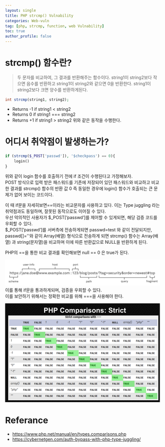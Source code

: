 ```yaml
---
layout: single
title: PHP strcmp() Vulnability
categories: Web-vuln
tag: [php, strcmp, function, web Vulnability]
toc: true
author_profile: false
---
```


# strcmp() 함수란?
> 두 문자를 비교하여, 그 결과를 반환해주는 함수이다.  string1이 string2보다 작으면 음수를 반환하고 string1이 string2와 같으면 0을 반환한다. string1이 string2보다 크면 양수를 반환하게된다.

```php
int strcmp(string1, string2);
```

- Returns -1 if string1 < string2
- Returns 0 if string1 === string2
- Returns +1 if string1 > string2
위와 같은 동작을 수행한다.

# 어디서 취약점이 발생하는가?

```php
if (strcmp($_POST['passwd']), '$checkpass') == 0){
	login()
}  
```

위와 같이 login 함수를 호출하기 전에 if 조건이 수행된다고 가정해보자.<br>
POST 방식으로 입력 받은 패스워드를 기존에 저장되어 있던 패스워드와 비교하고 비교한 결과를 strcmp() 함수의 반환 값 0 즉 동일한 경우에 login() 함수가 호출되는 큰 문제가 없어 보이는 코드이다.<br>

이 때 if문을 자세히보면==이라는 비교문자를 사용하고 있다. 이는 Type juggling 라는 취약점과도 동일하며, 잘못된 동작으로도 이어질 수 있다.<br>
우선 악의적인 사용자가 $_POST[’passwd’]를 제어할 수 있게되면, 해당 검증 코드를 우회할 수 있다.
<br>
 $_POST[’passwd’]를 서버측에 전송하게되면 passwd=test 와 같이 전달되지만, passwd[]=''와 같이 Array(배열) 형식으로 전송하게 되면 strcmp() 함수는 Array(배열) 과 string(문자열)을 비교하며 이에 따른 반환값으로 NULL을 반환하게 된다.<br>

PHP의 ==을 통한 비교 결과를 확인해보면 null == 0 은 true가 된다.<br>

![그림 1-1](image.png)
이를 통해 if문을 통과하게되며, 검증을 우회할 수 있다.
<br>
이를 보안하기 위해서는 정확한 비교를 위해 ===을 사용해야 한다.

![그림 1-2](image-1.png)

# Referance
- https://www.php.net/manual/en/types.comparisons.php
- https://cybernetgen.com/auth-bypass-with-php-type-juggling/